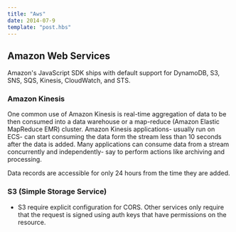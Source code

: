 ```yaml
---
title: "Aws"
date: 2014-07-9
template: "post.hbs"
---
```


## Amazon Web Services

Amazon's JavaScript SDK ships with default support for DynamoDB, S3, SNS, SQS, Kinesis, CloudWatch, and STS.

### Amazon Kinesis
One common use of Amazon Kinesis is real-time aggregation of data to be then consumed into a data warehouse or a map-reduce (Amazon Elastic MapReduce EMR) cluster. 
Amazon Kinesis applications- usually run on ECS- can start consuming the data form the stream less than 10 seconds after the data is added. 
Many applications can consume data from a stream concurrently and independently- say to perform actions like archiving and processing.

Data records are accessible for only 24 hours from the time they are added.


### S3 (Simple Storage Service)

- S3 require explicit configuration for CORS. Other services only require that the request is signed using auth keys that have permissions on the resource.
